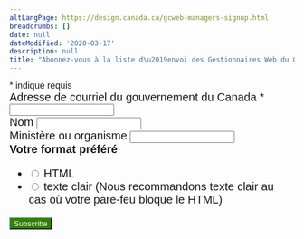 ```yaml
---
altLangPage: https://design.canada.ca/gcweb-managers-signup.html
breadcrumbs: []
date: null
dateModified: '2020-03-17'
description: null
title: "Abonnez-vous à la liste d\u2019envoi des Gestionnaires Web du GC"
---
```




<link href="//cdn-images.mailchimp.com/embedcode/classic-10_7.css" rel="stylesheet" type="text/css"/>

<style type="text/css">
 #mc_embed_signup {
				clear: left;
				font: 20px Helvetica, Arial, sans-serif;
			}

			.button {

				text-align: left !important;
				color: white !important;
				background-color: #318000 !important;
				border-color: #458259 !important;

			}

			.indicates-required {
				font-size:16px !important;
			}

			#mc_embed_signup form {
				padding: 0 !important;
			}

			.button:visited {

				color: white !important;
				background-color: #318000 !important;

			}

			.button:hover {

				color: white !important;
				background-color: #122a01 !important;

			}

			.paddingc {

				padding-left: 0 !important;

			}

			/* Add your own Mailchimp form style overrides in your site stylesheet or in this style block.
	   We recommend moving this block and the preceding CSS link to the HEAD of your HTML file. */
</style>


<link href="//cdn-images.mailchimp.com/embedcode/classic-10_7.css" rel="stylesheet" type="text/css"/>

<style type="text/css">
 #mc_embed_signup {
				clear: left;
				font: 20px Helvetica, Arial, sans-serif;
			}

			.button {

				text-align: left !important;
				color: white !important;
				background-color: #318000 !important;
				border-color: #458259 !important;

			}

			#mc_embed_signup form {
				padding: 0 !important;
			}

			.indicates-required {
				font-size: 16px !important;
			}


			.button:visited {

				color: white !important;
				background-color: #318000 !important;

			}

			.button:hover {

				color: white !important;
				background-color: #122a01 !important;

			}

			.paddingc {

				padding-left: 0 !important;

			}

			/* Add your own Mailchimp form style overrides in your site stylesheet or in this style block.
			   We recommend moving this block and the preceding CSS link to the HEAD of your HTML file. */
</style>

<div id="mc_embed_signup">
 <form action="https://canada.us12.list-manage.com/subscribe/post?u=5700d338d6ab413ebca1099f4&amp;id=07e7a9ed24&amp;f_id=00f5bce0f0" class="validate" id="mc-embedded-subscribe-form" method="post" name="mc-embedded-subscribe-form" novalidate="" target="_blank">
  <div id="mc_embed_signup_scroll">
   <div class="indicates-required">
    <span class="asterisk">
     *
    </span>
    indique requis
   </div>
   <div class="mc-field-group">
    <label for="mce-EMAIL">
     Adresse de courriel du gouvernement du Canada
     <span class="asterisk">
      *
     </span>
    </label>
    <input class="required email" id="mce-EMAIL" name="EMAIL" required="" type="email" value=""/>
    <span class="helper_text" id="mce-EMAIL-HELPERTEXT">
    </span>
   </div>
   <div class="mc-field-group">
    <label for="mce-FNAME">
     Nom
    </label>
    <input class="" id="mce-FNAME" name="FNAME" type="text" value=""/>
    <span class="helper_text" id="mce-FNAME-HELPERTEXT">
    </span>
   </div>
   <div class="mc-field-group">
    <label for="mce-LDEPT">
     Ministère ou organisme
    </label>
    <input class="" id="mce-LDEPT" name="LDEPT" type="text" value=""/>
    <span class="helper_text" id="mce-LDEPT-HELPERTEXT">
    </span>
   </div>
   <div class="mc-field-group input-group">
    <strong>
     Votre format préféré
    </strong>
    <ul>
     <li>
      <input id="mce-EMAILTYPE-0" name="EMAILTYPE" type="radio" value="html"/>
      <label for="mce-EMAILTYPE-0">
       HTML
      </label>
     </li>
     <li>
      <input id="mce-EMAILTYPE-1" name="EMAILTYPE" type="radio" value="text"/>
      <label for="mce-EMAILTYPE-1">
       texte clair (Nous recommandons texte clair au cas où votre pare-feu bloque le HTML)
      </label>
     </li>
    </ul>
   </div>
   <div class="clear" id="mce-responses">
    <div class="response" id="mce-error-response" style="display:none">
    </div>
    <div class="response" id="mce-success-response" style="display:none">
    </div>
   </div>
   <div aria-hidden="true" style="position: absolute; left: -5000px;">
    <input name="b_5700d338d6ab413ebca1099f4_07e7a9ed24" tabindex="-1" type="text" value=""/>
   </div>
   <div class="clear">
    <input class="button" id="mc-embedded-subscribe" name="subscribe" type="submit" value="Subscribe"/>
   </div>
  </div>
 </form>
</div>
